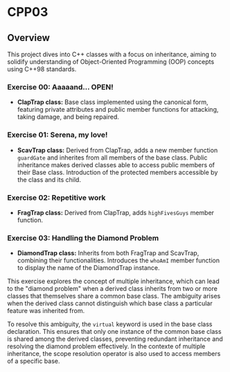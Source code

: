# CPP03

## Overview
This project dives into C++ classes with a focus on inheritance, aiming to solidify understanding of Object-Oriented Programming (OOP) concepts using C++98 standards.

### Exercise 00: Aaaaand... OPEN!
- **ClapTrap class:** Base class implemented using the canonical form, featuring private attributes and public member functions for attacking, taking damage, and being repaired.

### Exercise 01: Serena, my love!
- **ScavTrap class:** Derived from ClapTrap, adds a new member function `guardGate` and inherites from all members of the base class. Public inheritance makes derived classes able to access public members of their Base class. Introduction of the protected members accessible by the class and its child.

### Exercise 02: Repetitive work
- **FragTrap class:** Derived from ClapTrap, adds `highFivesGuys` member function.

### Exercise 03: Handling the Diamond Problem
- **DiamondTrap class:** Inherits from both FragTrap and ScavTrap, combining their functionalities. Introduces the `whoAmI` member function to display the name of the DiamondTrap instance.
  
This exercise explores the concept of multiple inheritance, which can lead to the "diamond problem" when a derived class inherits from two or more classes that themselves share a common base class. The ambiguity arises when the derived class cannot distinguish which base class a particular feature was inherited from.

To resolve this ambiguity, the `virtual` keyword is used in the base class declaration. This ensures that only one instance of the common base class is shared among the derived classes, preventing redundant inheritance and resolving the diamond problem effectively. In the contexte of multiple inheritance, the scope resolution operator is also used to access members of a specific base.
